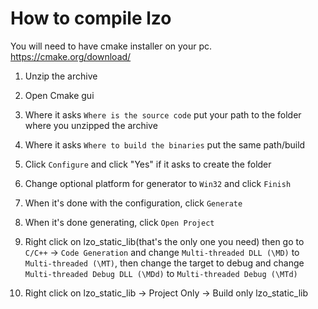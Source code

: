 # How to compile lzo

You will need to have cmake installer on your pc.
https://cmake.org/download/

1. Unzip the archive

2. Open Cmake gui

3. Where it asks `Where is the source code` put your path to the folder where you unzipped the archive

4. Where it asks `Where to build the binaries` put the same path/build

5. Click `Configure` and click "Yes" if it asks to create the folder

6. Change optional platform for generator to `Win32` and click `Finish`

7. When it's done with the configuration, click `Generate`

8. When it's done generating, click `Open Project`

9. Right click on lzo_static_lib(that's the only one you need) then go to `C/C++` -> `Code Generation` and change `Multi-threaded DLL (\MD)` to `Multi-threaded (\MT)`, then change the target to debug and change `Multi-threaded Debug DLL (\MDd)` to `Multi-threaded Debug (\MTd)`

10. Right click on lzo_static_lib -> Project Only -> Build only lzo_static_lib
